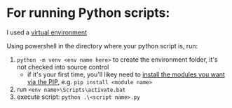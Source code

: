 
# For running Python scripts:
I used a [virtual environment](https://docs.python.org/3/tutorial/venv.html)

Using powershell in the directory where your python script is, run:
1. `python -m venv <env name here>` to create the environment folder, it's not checked into source control
   * if it's your first time, you'll likey need to [install the modules you want via the PIP](https://www.w3schools.com/python/python_pip.asp), e.g. `pip install <module name>`
2. run `<env name>\Scripts\activate.bat`
3. execute script: `python .\<script name>.py`

